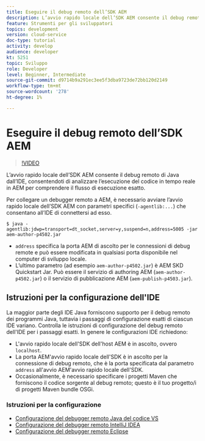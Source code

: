 ```yaml
---
title: Eseguire il debug remoto dell’SDK AEM
description: L’avvio rapido locale dell’SDK AEM consente il debug remoto di Java dall’IDE, consentendoti di analizzare l’esecuzione del codice in tempo reale in AEM per comprendere il flusso di esecuzione esatto.
feature: Strumenti per gli sviluppatori
topics: development
version: cloud-service
doc-type: tutorial
activity: develop
audience: developer
kt: 5251
topic: Sviluppo
role: Developer
level: Beginner, Intermediate
source-git-commit: d9714b9a291ec3ee5f3dba9723de72bb120d2149
workflow-type: tm+mt
source-wordcount: '278'
ht-degree: 1%

---
```



# Eseguire il debug remoto dell’SDK AEM

>[!VIDEO](https://video.tv.adobe.com/v/34338/?quality=12&learn=on)

L’avvio rapido locale dell’SDK AEM consente il debug remoto di Java dall’IDE, consentendoti di analizzare l’esecuzione del codice in tempo reale in AEM per comprendere il flusso di esecuzione esatto.

Per collegare un debugger remoto a AEM, è necessario avviare l’avvio rapido locale dell’SDK AEM con parametri specifici (`-agentlib:...`) che consentano all’IDE di connettersi ad esso.

```
$ java -agentlib:jdwp=transport=dt_socket,server=y,suspend=n,address=5005 -jar aem-author-p4502.jar   
```

+ `address` specifica la porta AEM di ascolto per le connessioni di debug remote e può essere modificata in qualsiasi porta disponibile nel computer di sviluppo locale.
+ L’ultimo parametro (ad esempio `aem-author-p4502.jar`) è AEM SKD Quickstart Jar. Può essere il servizio di authoring AEM (`aem-author-p4502.jar`) o il servizio di pubblicazione AEM (`aem-publish-p4503.jar`).

## Istruzioni per la configurazione dell&#39;IDE

La maggior parte degli IDE Java forniscono supporto per il debug remoto dei programmi Java, tuttavia i passaggi di configurazione esatti di ciascun IDE variano. Controlla le istruzioni di configurazione del debug remoto dell&#39;IDE per i passaggi esatti. In genere le configurazioni IDE richiedono:

+ L&#39;avvio rapido locale dell&#39;SDK dell&#39;host AEM è in ascolto, ovvero `localhost`.
+ La porta AEM&#39;avvio rapido locale dell&#39;SDK è in ascolto per la connessione di debug remoto, che è la porta specificata dal parametro `address` all&#39;avvio AEM&#39;avvio rapido locale dell&#39;SDK.
+ Occasionalmente, è necessario specificare i progetti Maven che forniscono il codice sorgente al debug remoto; questo è il tuo progetto/i di progetti Maven bundle OSGi.

### Istruzioni per la configurazione

+ [Configurazione del debugger remoto Java del codice VS](https://code.visualstudio.com/docs/java/java-debugging)
+ [Configurazione del debugger remoto IntelliJ IDEA](https://www.jetbrains.com/help/idea/run-debug-configuration-remote-debug.html)
+ [Configurazione del debugger remoto Eclipse](https://javapapers.com/core-java/java-remote-debug-with-eclipse/)
